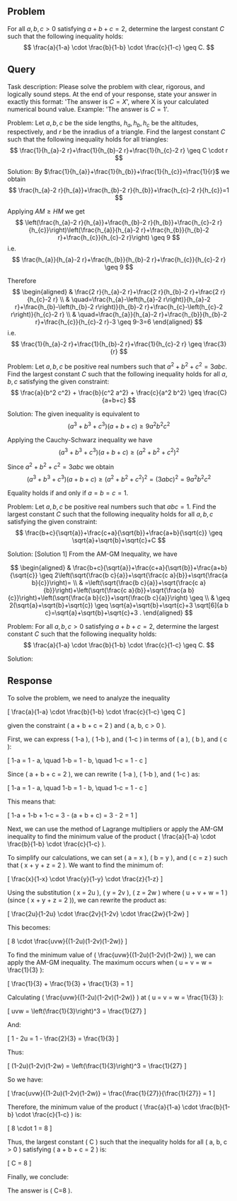 ## Problem

For all $a, b, c > 0$ satisfying $a+b+c=2$, determine the largest constant $C$ such that the following inequality holds:
$$
\frac{a}{1-a} \cdot \frac{b}{1-b} \cdot \frac{c}{1-c} \geq C.
$$

## Query

Task description: Please solve the problem with clear, rigorous, and logically sound steps. At the end of your response, state your answer in exactly this format: 'The answer is $C=X$', where X is your calculated numerical bound value. Example: 'The answer is $C=1$'.



Problem: Let $a, b, c$ be the side lengths, $h_{a}, h_{b}, h_{c}$ be the altitudes, respectively, and $r$ be the inradius of a triangle. Find the largest constant $C$ such that the following inequality holds for all triangles:
$$
\frac{1}{h_{a}-2 r}+\frac{1}{h_{b}-2 r}+\frac{1}{h_{c}-2 r} \geq C \cdot r
$$

Solution: By $\frac{1}{h_{a}}+\frac{1}{h_{b}}+\frac{1}{h_{c}}=\frac{1}{r}$ we obtain
$$
\frac{h_{a}-2 r}{h_{a}}+\frac{h_{b}-2 r}{h_{b}}+\frac{h_{c}-2 r}{h_{c}}=1
$$

Applying $A M \geq H M$ we get
$$
\left(\frac{h_{a}-2 r}{h_{a}}+\frac{h_{b}-2 r}{h_{b}}+\frac{h_{c}-2 r}{h_{c}}\right)\left(\frac{h_{a}}{h_{a}-2 r}+\frac{h_{b}}{h_{b}-2 r}+\frac{h_{c}}{h_{c}-2 r}\right) \geq 9
$$
i.e.
$$
\frac{h_{a}}{h_{a}-2 r}+\frac{h_{b}}{h_{b}-2 r}+\frac{h_{c}}{h_{c}-2 r} \geq 9
$$

Therefore
$$
\begin{aligned}
& \frac{2 r}{h_{a}-2 r}+\frac{2 r}{h_{b}-2 r}+\frac{2 r}{h_{c}-2 r} \\
& \quad=\frac{h_{a}-\left(h_{a}-2 r\right)}{h_{a}-2 r}+\frac{h_{b}-\left(h_{b}-2 r\right)}{h_{b}-2 r}+\frac{h_{c}-\left(h_{c}-2 r\right)}{h_{c}-2 r} \\
& \quad=\frac{h_{a}}{h_{a}-2 r}+\frac{h_{b}}{h_{b}-2 r}+\frac{h_{c}}{h_{c}-2 r}-3 \geq 9-3=6
\end{aligned}
$$
i.e.
$$
\frac{1}{h_{a}-2 r}+\frac{1}{h_{b}-2 r}+\frac{1}{h_{c}-2 r} \geq \frac{3}{r}
$$



Problem: Let $a, b, c$ be positive real numbers such that $a^2 + b^2 + c^2 = 3abc$. Find the largest constant $C$ such that the following inequality holds for all $a, b, c$ satisfying the given constraint:
$$
\frac{a}{b^2 c^2} + \frac{b}{c^2 a^2} + \frac{c}{a^2 b^2} \geq \frac{C}{a+b+c}
$$

Solution: The given inequality is equivalent to
$$
\left(a^{3}+b^{3}+c^{3}\right)(a+b+c) \geq 9 a^{2} b^{2} c^{2}
$$

Applying the Cauchy-Schwarz inequality we have
$$
\left(a^{3}+b^{3}+c^{3}\right)(a+b+c) \geq\left(a^{2}+b^{2}+c^{2}\right)^{2}
$$

Since $a^{2}+b^{2}+c^{2}=3 a b c$ we obtain
$$
\left(a^{3}+b^{3}+c^{3}\right)(a+b+c) \geq\left(a^{2}+b^{2}+c^{2}\right)^{2}=(3 a b c)^{2}=9 a^{2} b^{2} c^{2}
$$

Equality holds if and only if $a=b=c=1$.



Problem: Let $a, b, c$ be positive real numbers such that $a b c = 1$. Find the largest constant $C$ such that the following inequality holds for all $a, b, c$ satisfying the given constraint:
$$
\frac{b+c}{\sqrt{a}}+\frac{c+a}{\sqrt{b}}+\frac{a+b}{\sqrt{c}} \geq \sqrt{a}+\sqrt{b}+\sqrt{c}+C
$$

Solution: [Solution 1]
From the AM-GM Inequality, we have

$$
\begin{aligned}
& \frac{b+c}{\sqrt{a}}+\frac{c+a}{\sqrt{b}}+\frac{a+b}{\sqrt{c}} \geq 2\left(\sqrt{\frac{b c}{a}}+\sqrt{\frac{c a}{b}}+\sqrt{\frac{a b}{c}}\right)= \\
& =\left(\sqrt{\frac{b c}{a}}+\sqrt{\frac{c a}{b}}\right)+\left(\sqrt{\frac{c a}{b}}+\sqrt{\frac{a b}{c}}\right)+\left(\sqrt{\frac{a b}{c}}+\sqrt{\frac{b c}{a}}\right) \geq \\
& \geq 2(\sqrt{a}+\sqrt{b}+\sqrt{c}) \geq \sqrt{a}+\sqrt{b}+\sqrt{c}+3 \sqrt[6]{a b c}=\sqrt{a}+\sqrt{b}+\sqrt{c}+3 .
\end{aligned}
$$

Problem: For all $a, b, c > 0$ satisfying $a+b+c=2$, determine the largest constant $C$ such that the following inequality holds:
$$
\frac{a}{1-a} \cdot \frac{b}{1-b} \cdot \frac{c}{1-c} \geq C.
$$

Solution:

## Response

To solve the problem, we need to analyze the inequality 

\[
\frac{a}{1-a} \cdot \frac{b}{1-b} \cdot \frac{c}{1-c} \geq C
\]

given the constraint \( a + b + c = 2 \) and \( a, b, c > 0 \).

First, we can express \( 1-a \), \( 1-b \), and \( 1-c \) in terms of \( a \), \( b \), and \( c \):

\[
1-a = 1 - a, \quad 1-b = 1 - b, \quad 1-c = 1 - c
\]

Since \( a + b + c = 2 \), we can rewrite \( 1-a \), \( 1-b \), and \( 1-c \) as:

\[
1-a = 1 - a, \quad 1-b = 1 - b, \quad 1-c = 1 - c
\]

This means that:

\[
1-a + 1-b + 1-c = 3 - (a + b + c) = 3 - 2 = 1
\]

Next, we can use the method of Lagrange multipliers or apply the AM-GM inequality to find the minimum value of the product \( \frac{a}{1-a} \cdot \frac{b}{1-b} \cdot \frac{c}{1-c} \).

To simplify our calculations, we can set \( a = x \), \( b = y \), and \( c = z \) such that \( x + y + z = 2 \). We want to find the minimum of:

\[
\frac{x}{1-x} \cdot \frac{y}{1-y} \cdot \frac{z}{1-z}
\]

Using the substitution \( x = 2u \), \( y = 2v \), \( z = 2w \) where \( u + v + w = 1 \) (since \( x + y + z = 2 \)), we can rewrite the product as:

\[
\frac{2u}{1-2u} \cdot \frac{2v}{1-2v} \cdot \frac{2w}{1-2w}
\]

This becomes:

\[
8 \cdot \frac{uvw}{(1-2u)(1-2v)(1-2w)}
\]

To find the minimum value of \( \frac{uvw}{(1-2u)(1-2v)(1-2w)} \), we can apply the AM-GM inequality. The maximum occurs when \( u = v = w = \frac{1}{3} \):

\[
\frac{1}{3} + \frac{1}{3} + \frac{1}{3} = 1
\]

Calculating \( \frac{uvw}{(1-2u)(1-2v)(1-2w)} \) at \( u = v = w = \frac{1}{3} \):

\[
uvw = \left(\frac{1}{3}\right)^3 = \frac{1}{27}
\]

And:

\[
1 - 2u = 1 - \frac{2}{3} = \frac{1}{3}
\]

Thus:

\[
(1-2u)(1-2v)(1-2w) = \left(\frac{1}{3}\right)^3 = \frac{1}{27}
\]

So we have:

\[
\frac{uvw}{(1-2u)(1-2v)(1-2w)} = \frac{\frac{1}{27}}{\frac{1}{27}} = 1
\]

Therefore, the minimum value of the product \( \frac{a}{1-a} \cdot \frac{b}{1-b} \cdot \frac{c}{1-c} \) is:

\[
8 \cdot 1 = 8
\]

Thus, the largest constant \( C \) such that the inequality holds for all \( a, b, c > 0 \) satisfying \( a + b + c = 2 \) is:

\[
C = 8
\]

Finally, we conclude:

The answer is \( C=8 \).